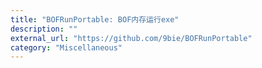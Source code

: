 ```yaml
---
title: "BOFRunPortable: BOF内存运行exe"
description: ""
external_url: "https://github.com/9bie/BOFRunPortable"
category: "Miscellaneous"
---
```

